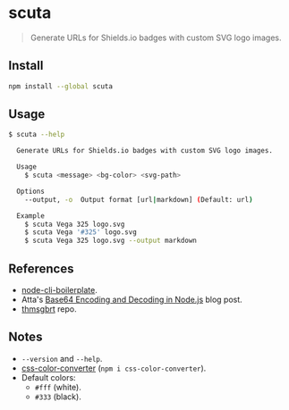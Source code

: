 # scuta

> Generate URLs for Shields.io badges with custom SVG logo images.

## Install

```sh
npm install --global scuta
```

## Usage

```sh
$ scuta --help

  Generate URLs for Shields.io badges with custom SVG logo images.

  Usage
    $ scuta <message> <bg-color> <svg-path>

  Options
    --output, -o  Output format [url|markdown] (Default: url)

  Example
    $ scuta Vega 325 logo.svg
    $ scuta Vega '#325' logo.svg
    $ scuta Vega 325 logo.svg --output markdown
```

## References

- [node-cli-boilerplate](https://github.com/sindresorhus/node-cli-boilerplate).
- Atta's [Base64 Encoding and Decoding in Node.js](https://attacomsian.com/blog/nodejs-base64-encode-decode) blog post.
- [thmsgbrt](https://github.com/thmsgbrt/thmsgbrt) repo.

## Notes

- `--version` and `--help`.
- [css-color-converter](https://www.npmjs.com/package/css-color-converter) (`npm i css-color-converter`).
- Default colors:
  - `#fff` (white).
  - `#333` (black).

